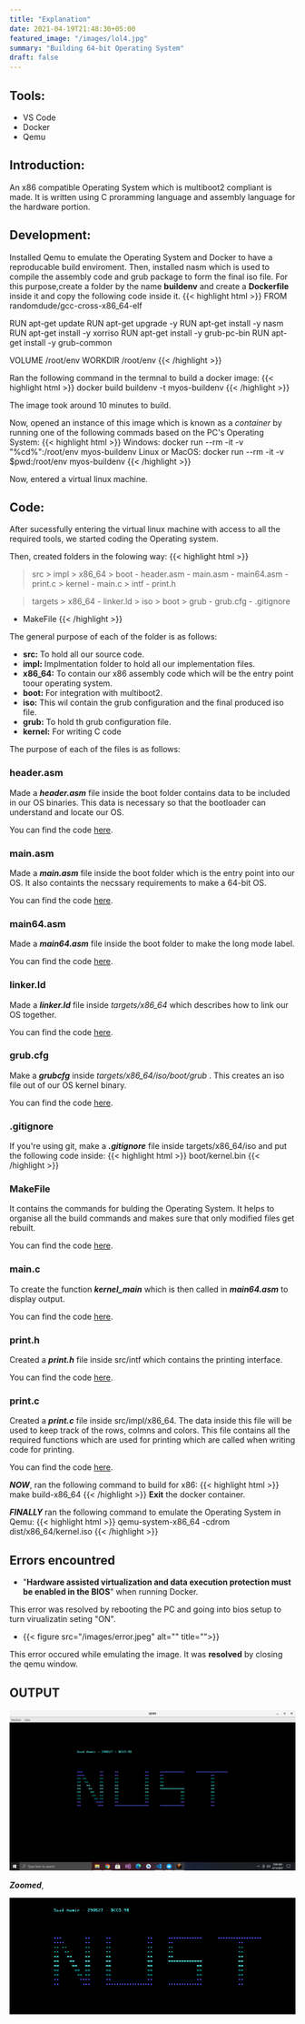 ```yaml
---
title: "Explanation"
date: 2021-04-19T21:48:30+05:00
featured_image: "/images/lol4.jpg"
summary: "Building 64-bit Operating System"
draft: false
---
```


## Tools:
* VS Code
* Docker
* Qemu

## Introduction:
An x86 compatible Operating System which is multiboot2 compliant is made. It is written using C proramming language and assembly language for the hardware portion.

## Development:
Installed Qemu to emulate the Operating System and Docker to have a reproducable build enviroment. Then, installed nasm which is used to compile the assembly code and grub package to form the final iso file. For this purpose,create a folder by the name __buildenv__ and create a __Dockerfile__ inside it and copy the following code inside it.
{{< highlight html >}}
FROM randomdude/gcc-cross-x86_64-elf

RUN apt-get update 
RUN apt-get upgrade -y
RUN apt-get install -y nasm
RUN apt-get install -y xorriso
RUN apt-get install -y grub-pc-bin
RUN apt-get install -y grub-common

VOLUME /root/env
WORKDIR /root/env
{{< /highlight >}}

Ran the following command in the termnal to build a docker image:
{{< highlight html >}}
docker build buildenv -t myos-buildenv
{{< /highlight >}}

The image took around 10 minutes to build.

Now, opened an instance of this image which is known as a *container* by running one of the following commads based on the PC's Operating System:
{{< highlight html >}}
Windows: docker run --rm -it -v "%cd%":/root/env myos-buildenv
Linux or MacOS: docker run --rm -it -v $pwd:/root/env myos-buildenv
{{< /highlight >}}

Now, entered a virtual linux machine.

## Code:
After sucessfully entering the virtual linux machine with access to all the required tools, we started coding the Operating system.

Then, created folders in the folowing way:
{{< highlight html >}}
 >src
    > impl
      > x86_64
        > boot
           - header.asm
           - main.asm
           - main64.asm
        - print.c
      > kernel
        - main.c
    > intf
      - print.h

 >targets 
    > x86_64
       - linker.ld
       > iso
           > boot
              > grub 
                  - grub.cfg
           - .gitignore

 - MakeFile
{{< /highlight >}}

The general purpose of each of the folder is as follows:
* **src:** To hold all our source code.
* **impl:** Implmentation folder to hold all our implementation files.
* **x86_64:** To contain our x86 assembly code which will be the entry point toour operating system.
* **boot:** For integration with multiboot2.
* **iso:** This wil contain the grub configuration and the final produced iso file.
* **grub:** To hold th grub configuration file.
* **kernel:** For writing C code

The purpose of each of the files is as follows:
### header.asm
Made a __*header.asm*__ file inside the boot folder contains data to be included in our OS binaries. This data is necessary so that the bootloader can understand and locate our OS.

You can find the code [here](https://github.com/saad-aamir/os-assignment/blob/master/src/impl/x86_64/boot/header.asm).

### main.asm
Made a __*main.asm*__ file inside the boot folder which is the entry point into our OS. It also containts the necssary requirements to make a 64-bit OS.

You can find the code [here](https://github.com/saad-aamir/os-assignment/blob/master/src/impl/x86_64/boot/main.asm).

### main64.asm
Made a __*main64.asm*__ file inside the boot folder to make the long mode label.

You can find the code [here](https://github.com/saad-aamir/os-assignment/blob/master/src/impl/x86_64/boot/main64.asm).
### linker.ld
Made a __*linker.ld*__ file inside *targets/x86_64* which describes how to link our OS together.

You can find the code [here](https://github.com/saad-aamir/os-assignment/blob/master/targets/x86_64/linker.ld).

### grub.cfg
Make a __*grubcfg*__ inside *targets/x86_64/iso/boot/grub* . This creates an iso file out of our OS kernel binary.

You can find the code [here](https://github.com/saad-aamir/os-assignment/blob/master/targets/x86_64/iso/boot/grub/grub.cfg).

### .gitignore
If you're using git, make a __*.gitignore*__ file inside targets/x86_64/iso and put the following code inside:
{{< highlight html >}}
boot/kernel.bin
{{< /highlight >}}

### MakeFile
It contains the commands for bulding the Operating System. It helps to organise all the build commands and makes sure that only modified files get rebuilt.

You can find the code [here](https://github.com/saad-aamir/os-assignment/blob/master/Makefile).

### main.c 
To create the function __*kernel_main*__ which is then called in __*main64.asm*__ to display output.

You can find the code [here](https://github.com/saad-aamir/os-assignment/blob/master/src/impl/kernel/main.c).

### print.h
Created a __*print.h*__ file inside src/intf which contains the printing interface.

You can find the code [here](https://github.com/saad-aamir/os-assignment/blob/master/src/intf/print.h).

### print.c
Created a __*print.c*__ file inside src/impl/x86_64. The data inside this file will be used to keep track of the rows, colmns and colors. This file contains all the required functions which are used for printing which are called when writing code for printing.

You can find the code [here](https://github.com/saad-aamir/os-assignment/blob/master/src/impl/x86_64/print.c).

__*NOW*__, ran the following command to build for x86:
{{< highlight html >}}
make build-x86_64
{{< /highlight >}}
__Exit__ the docker container.

__*FINALLY*__ ran the following command to emulate the Operating System in Qemu:
{{< highlight html >}}
qemu-system-x86_64 -cdrom dist/x86_64/kernel.iso
{{< /highlight >}}


## Errors encountred
* "**Hardware assisted virtualization and data execution protection must be enabled in the BIOS**" when running Docker.

This error was resolved by rebooting the PC and going into bios setup to turn virualizatin seting "ON".

* {{< figure src="/images/error.jpeg" alt="" title="">}}

This error occured while emulating the image. It was **resolved** by closing the qemu window.


## OUTPUT


![output](https://raw.githubusercontent.com/saad-aamir/presentation-site/master/static/lol.png)

__*Zoomed*__,

![output](https://raw.githubusercontent.com/saad-aamir/presentation-site/master/static/zoom.png)


